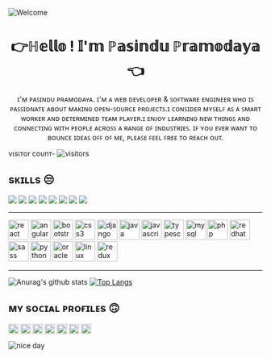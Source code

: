 ![Welcome](https://i.imgur.com/tB6bsY8.gif)
<div align="center">


# 👉ℍ𝕖𝕝𝕝𝕠 ! 𝕀'𝕞 ℙ𝕒𝕤𝕚𝕟𝕕𝕦 ℙ𝕣𝕒𝕞𝕠𝕕𝕒𝕪𝕒👈 

ɪ'ᴍ ᴘᴀꜱɪɴᴅᴜ ᴘʀᴀᴍᴏᴅᴀʏᴀ. ɪ'ᴍ ᴀ ᴡᴇʙ ᴅᴇᴠᴇʟᴏᴘᴇʀ & ꜱᴏꜰᴛᴡᴀʀᴇ ᴇɴɢɪɴᴇᴇʀ ᴡʜᴏ ɪꜱ ᴘᴀꜱꜱɪᴏɴᴀᴛᴇ ᴀʙᴏᴜᴛ ᴍᴀᴋɪɴɢ ᴏᴘᴇɴ-ꜱᴏᴜʀᴄᴇ ᴘʀᴏᴊᴇᴄᴛꜱ.ɪ ᴄᴏɴꜱɪᴅᴇʀ ᴍʏꜱᴇʟꜰ ᴀꜱ ᴀ ꜱᴍᴀʀᴛ ᴡᴏʀᴋᴇʀ ᴀɴᴅ ᴅᴇᴛᴇʀᴍɪɴᴇᴅ ᴛᴇᴀᴍ ᴘʟᴀʏᴇʀ.ɪ ᴇɴᴊᴏʏ ʟᴇᴀʀɴɪɴɢ ɴᴇᴡ ᴛʜɪɴɢꜱ ᴀɴᴅ ᴄᴏɴɴᴇᴄᴛɪɴɢ ᴡɪᴛʜ ᴘᴇᴏᴘʟᴇ ᴀᴄʀᴏꜱꜱ ᴀ ʀᴀɴɢᴇ ᴏꜰ ɪɴᴅᴜꜱᴛʀɪᴇꜱ. ɪꜰ ʏᴏᴜ ᴇᴠᴇʀ ᴡᴀɴᴛ ᴛᴏ ʙᴏᴜɴᴄᴇ ɪᴅᴇᴀꜱ ᴏꜰꜰ ᴏꜰ ᴍᴇ, ᴘʟᴇᴀꜱᴇ ꜰᴇᴇʟ ꜰʀᴇᴇ ᴛᴏ ʀᴇᴀᴄʜ ᴏᴜᴛ.



</div>

<!--Icons-->

vιѕιтor coυnт-   ![visitors](https://visitor-badge.glitch.me/badge?page_id=MasterBrian99.MasterBrian99)





## sᴋɪʟʟs 😒
<img src="https://img.shields.io/badge/node.js%20-%2343853D.svg?&style=for-the-badge&logo=node.js&logoColor=white"/> <img src="https://img.shields.io/badge/react%20-%2300D9FF.svg?&style=for-the-badge&logo=react&logoColor=white"/>  <img src="https://img.shields.io/badge/tailwind-css%20-%231572B6.svg?&style=for-the-badge&logo=tailwind-css&logoColor=white"/>
<img src="https://img.shields.io/badge/python%20-%2314354C.svg?&style=for-the-badge&logo=python&logoColor=white"/>  <img src="https://img.shields.io/badge/docker%20-%230db7ed.svg?&style=for-the-badge&logo=docker&logoColor=white"/> <img src="https://img.shields.io/badge/git%20-%23F05033.svg?&style=for-the-badge&logo=git&logoColor=white"/>  <img src="https://img.shields.io/badge/github%20-%23121011.svg?&style=for-the-badge&logo=github&logoColor=white"/> <img src="https://img.shields.io/badge/azure%20-%230072C6.svg?&style=for-the-badge&logo=azure-devops&logoColor=white"/>

---
<p align="left"><img src="https://devicons.github.io/devicon/devicon.git/icons/react/react-original-wordmark.svg" alt="react" width="40" height="40"/> <img src="https://devicons.github.io/devicon/devicon.git/icons/angularjs/angularjs-original.svg" alt="angularjs" width="40" height="40"/> <img src="https://devicons.github.io/devicon/devicon.git/icons/bootstrap/bootstrap-plain.svg" alt="bootstrap" width="40" height="40"/> <img src="https://devicons.github.io/devicon/devicon.git/icons/css3/css3-original-wordmark.svg" alt="css3" width="40" height="40"/> <img src="https://devicons.github.io/devicon/devicon.git/icons/django/django-original.svg" alt="django" width="40" height="40"/> <img src="https://devicons.github.io/devicon/devicon.git/icons/java/java-original-wordmark.svg" alt="java" width="40" height="40"/> <img src="https://devicons.github.io/devicon/devicon.git/icons/javascript/javascript-original.svg" alt="javascript" width="40" height="40"/> <img src="https://devicons.github.io/devicon/devicon.git/icons/typescript/typescript-original.svg" alt="typescript" width="40" height="40"/> <img src="https://devicons.github.io/devicon/devicon.git/icons/mysql/mysql-original-wordmark.svg" alt="mysql" width="40" height="40"/> <img src="https://devicons.github.io/devicon/devicon.git/icons/php/php-original.svg" alt="php" width="40" height="40"/> <img src="https://devicons.github.io/devicon/devicon.git/icons/redhat/redhat-original-wordmark.svg" alt="redhat" width="40" height="40"/> <img src="https://devicons.github.io/devicon/devicon.git/icons/sass/sass-original.svg" alt="sass" width="40" height="40"/> <img src="https://devicons.github.io/devicon/devicon.git/icons/python/python-original-wordmark.svg" alt="python" width="40" height="40"/> <img src="https://devicons.github.io/devicon/devicon.git/icons/oracle/oracle-original.svg" alt="oracle" width="40" height="40"/> <img src="https://devicons.github.io/devicon/devicon.git/icons/linux/linux-original.svg" alt="linux" width="40" height="40"/> <img src="https://devicons.github.io/devicon/devicon.git/icons/redux/redux-original.svg" alt="redux" width="40" height="40"/></p>

---
![Anurag's github stats](https://github-readme-stats.vercel.app/api?username=MasterBrian99&show_icons=true&theme=blue-green)
[![Top Langs](https://github-readme-stats.vercel.app/api/top-langs/?username=MasterBrian99&layout=compact)](https://github.com/anuraghazra/github-readme-stats)

## ᴍʏ sᴏᴄɪᴀʟ ᴘʀᴏғɪʟᴇs 🙃

<p align="LEFT">
<a href="https://codepen.io/masterbrian99" target="blank"><img align="center" src="https://cdn.jsdelivr.net/npm/simple-icons@3.0.1/icons/codepen.svg" alt="masterbrian99" height="20" width="20" /></a>
<a href="https://dev.to/masterbrian99" target="blank"><img align="center" src="https://cdn.jsdelivr.net/npm/simple-icons@3.0.1/icons/dev-dot-to.svg" alt="masterbrian99" height="20" width="20" /></a>
<a href="https://twitter.com/master_br1an" target="blank"><img align="center" src="https://cdn.jsdelivr.net/npm/simple-icons@3.0.1/icons/twitter.svg" alt="master_br1an" height="20" width="20" /></a>
<a href="https://stackoverflow.com/users/9872524/masterbrian99" target="blank"><img align="center" src="https://cdn.jsdelivr.net/npm/simple-icons@3.0.1/icons/stackoverflow.svg" alt="9872524/masterbrian99" height="20" width="20" /></a>
<a href="https://fb.com/pasindu.pramodaya.94" target="blank"><img align="center" src="https://cdn.jsdelivr.net/npm/simple-icons@3.0.1/icons/facebook.svg" alt="pasindu.pramodaya.94" height="20" width="20" /></a>
<a href="https://instagram.com/master_br1an" target="blank"><img align="center" src="https://cdn.jsdelivr.net/npm/simple-icons@3.0.1/icons/instagram.svg" alt="master_br1an" height="20" width="20" /></a>
<a href="https://medium.com/@pasindudixon25" target="blank"><img align="center" src="https://cdn.jsdelivr.net/npm/simple-icons@3.0.1/icons/medium.svg" alt="@pasindudixon25" height="20" width="20" /></a>
</p>


![nice day](https://i.pinimg.com/originals/0c/ea/a2/0ceaa250a0d8142f300a87e5d104fbc2.gif)
